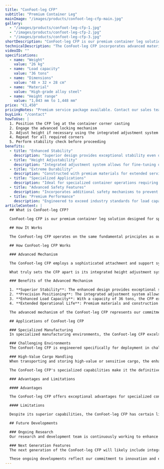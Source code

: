 ```yaml
---
title: "ConFoot-leg CFP"
subtitle: "Premium Container Leg"
mainImage: "/images/products/confoot-leg-cfp-main.jpg"
gallery:
  - "/images/products/confoot-leg-cfp-1.jpg"
  - "/images/products/confoot-leg-cfp-2.jpg"
  - "/images/products/confoot-leg-cfp-3.jpg"
shortDescription: "ConFoot-leg CFP is our premium container leg solution, featuring enhanced capabilities for specialized container operations."
technicalDescription: "The ConFoot-leg CFP incorporates advanced materials and design features for superior performance in challenging environments and specialized applications."
videoID: ""
specifications:
  - name: "Weight"
    value: "26 kg"
  - name: "Load capacity"
    value: "36 tons"
  - name: "Dimensions"
    value: "48 × 32 × 28 cm"
  - name: "Material"
    value: "High-grade alloy steel"
  - name: "Height range"
    value: "1,043 mm to 1,448 mm"
price: "€1,450"
pricingNotes: "Premium service package available. Contact our sales team for details."
buyLink: "/contact"
howToUse: |
  1. Position the CFP leg at the container corner casting
  2. Engage the advanced locking mechanism
  3. Adjust height if necessary using the integrated adjustment system
  4. Repeat for all required corners
  5. Perform stability check before proceeding
benefits:
  - title: "Enhanced Stability"
    description: "Superior design provides exceptional stability even on uneven surfaces"
  - title: "Height Adjustability"
    description: "Integrated adjustment system allows for fine-tuning of container height"
  - title: "Extreme Durability"
    description: "Constructed with premium materials for extended service life in harsh conditions"
  - title: "Specialized Applications"
    description: "Ideal for specialized container operations requiring precise positioning"
  - title: "Advanced Safety Features"
    description: "Incorporates additional safety mechanisms to prevent slippage and ensure secure container handling"
  - title: "Premium Performance"
    description: "Engineered to exceed industry standards for load capacity and operational reliability"
articleContent: |
  ## What is ConFoot-leg CFP?

  ConFoot-leg CFP is our premium container leg solution designed for specialized container operations and challenging environments. Built with advanced materials and innovative engineering, the CFP model offers enhanced capabilities beyond our standard container leg solutions, providing superior performance for demanding applications. The premium design makes it particularly suitable for industries where precision, reliability, and durability are paramount concerns.

  ## How It Works

  The ConFoot-leg CFP operates on the same fundamental principles as our standard container legs but incorporates advanced features for superior performance. The legs attach securely to container corner castings using our enhanced locking mechanism, which provides exceptional stability even on uneven surfaces. The integrated height adjustment system allows for precise positioning, making it ideal for specialized logistics operations where accuracy is critical.

  ## How ConFoot-leg CFP Works

  ### Advanced Mechanism

  The ConFoot-leg CFP employs a sophisticated attachment and support system that represents the pinnacle of container handling technology. Each leg features a precision-engineered locking mechanism that creates an exceptionally secure connection to container corner castings. Constructed from high-grade alloy steel, the CFP offers superior strength and durability while maintaining a manageable weight of 26kg per unit.

  What truly sets the CFP apart is its integrated height adjustment system, which allows for fine-tuning of container positioning with millimeter precision. This feature is particularly valuable in specialized applications where exact alignment is essential. The legs can be adjusted within a range of 1,043mm to 1,448mm, providing flexibility for various operational requirements.

  ### Benefits of the Advanced Mechanism

  1. **Superior Stability**: The enhanced design provides exceptional stability even on challenging surfaces, reducing the risk of shifting or tipping.
  2. **Precision Positioning**: The integrated adjustment system allows for exact container placement, critical for specialized manufacturing and logistics operations.
  3. **Enhanced Load Capacity**: With a capacity of 36 tons, the CFP exceeds standard requirements, making it suitable for heavier specialized containers.
  4. **Extended Operational Life**: Premium materials and construction ensure longevity even under intensive use in harsh environments.

  The advanced mechanism of the ConFoot-leg CFP represents our commitment to innovation and excellence in container handling solutions, providing unmatched performance for the most demanding applications.

  ## Applications of ConFoot-leg CFP

  ### Specialized Manufacturing
  In specialized manufacturing environments, the ConFoot-leg CFP excels by providing the precision and stability required for critical production processes. The ability to position containers with exact accuracy ensures seamless integration with manufacturing lines and equipment. This precision is particularly valuable in industries such as electronics, aerospace, and automotive manufacturing, where component alignment and production tolerances are measured in millimeters.

  ### Challenging Environments
  The ConFoot-leg CFP is engineered specifically for deployment in challenging environments where standard container legs would be insufficient. Its robust construction makes it ideal for offshore operations, extreme weather conditions, and industrial settings with harsh chemical or physical conditions. The premium alloy steel construction resists corrosion, impact damage, and structural fatigue, ensuring reliable performance where lesser equipment would fail.

  ### High-Value Cargo Handling
  When transporting and storing high-value or sensitive cargo, the enhanced stability and security provided by the CFP are invaluable. The precise positioning capabilities and superior load distribution minimize the risk of shifting or damage during handling operations. This makes the CFP the preferred choice for industries dealing with delicate equipment, luxury goods, or irreplaceable items where the cost of damage far exceeds the investment in premium handling equipment.

  The ConFoot-leg CFP's specialized capabilities make it the definitive solution for operations where standard container handling equipment cannot meet the required performance standards or reliability expectations.

  ### Advantages and Limitations

  #### Advantages

  The ConFoot-leg CFP offers exceptional advantages for specialized container operations. Its premium construction provides superior durability in harsh environments, significantly extending operational life and reducing replacement costs. The integrated height adjustment system enables precise container positioning, critical for specialized manufacturing and logistics applications. With an enhanced load capacity of 36 tons, it exceeds industry standards and accommodates heavier specialized containers. The advanced stability features ensure secure handling even on uneven surfaces, reducing the risk of accidents and damage. Additionally, the CFP's compatibility with automated systems makes it future-proof for evolving logistics operations.

  #### Limitations

  Despite its superior capabilities, the ConFoot-leg CFP has certain limitations to consider. The premium features come with a higher initial investment compared to standard container legs, which may not be justified for routine container operations. At 26kg per unit, the CFP is slightly heavier than standard models, potentially requiring additional handling considerations. The advanced features also necessitate more comprehensive training for operators to fully utilize the system's capabilities. These factors should be carefully evaluated against operational requirements when considering the CFP for specific applications.

  ## Future Developments

  ### Ongoing Research
  Our research and development team is continuously working to enhance the ConFoot-leg CFP's capabilities. Current research focuses on incorporating advanced composite materials to further optimize the strength-to-weight ratio, potentially reducing the weight while maintaining or improving load capacity. We are also exploring smart sensing technologies that could monitor stress, load distribution, and structural integrity in real-time, providing valuable data for preventive maintenance and operational safety.

  ### Next Generation Features
  The next generation of the ConFoot-leg CFP will likely include integrated digital capabilities for seamless integration with Industry 4.0 systems. Features under development include RFID tracking, remote monitoring capabilities, and compatibility with warehouse management systems. Additionally, we are exploring automated adjustment mechanisms that could further enhance precision and reduce operator workload. These advancements will ensure that the CFP continues to meet the evolving needs of specialized container operations in an increasingly digital and automated industrial landscape.

  These ongoing developments reflect our commitment to innovation and excellence in container handling solutions, ensuring that the ConFoot-leg CFP remains at the forefront of specialized container handling technology.
---
```

